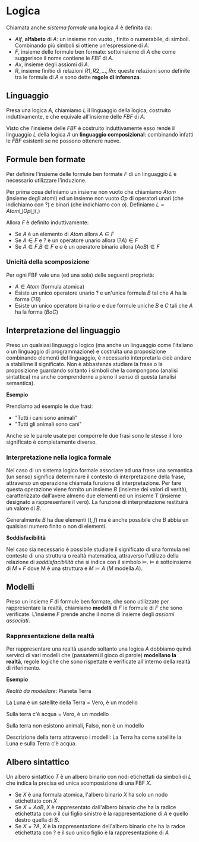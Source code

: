 # Logica

Chiamata anche *sistema formale* una logica $A$ è definita da:

* $Alf$, **alfabeto** di $A$: un insieme non vuoto , finito o numerabile, di simboli. Combinando più simboli si ottiene un'espressione di $A$.
* $F$, insieme delle formule ben formate: sottoinsieme di $A$ che come suggerisce il nome contiene le $FBF$ di $A$.
* $Ax$, insieme degli assiomi di $A$.
* $R$, insieme finitio di relazioni ${R1,R2,...,Rn}$: queste relazioni sono definite tra le formule di $A$ e sono dette **regole di inferenza**.

## Linguaggio

Presa una logica $A$, chiamiamo $L$ il linguaggio della logica, costruito induttivamente, e che equivale all'insieme delle $FBF$ di $A$.

Visto che l'insieme delle $FBF$ è costruito induttivamente esso rende il linguaggio $L$ della logica $A$ un **linguaggio composizional**: combinando infatti le $FBF$ esistenti se ne possono ottenere nuove.


## Formule ben formate

Per definire l'insieme delle formule ben formate $F$ di un linguaggio $L$ è necessario utilizzare l'induzione.

Per prima cosa definiamo un insieme non vuoto che chiamiamo $Atom$ (insieme degli atomi) ed un insieme non vuoto $Op$ di operatori unari (che indichiamo con $?$) e binari (che indichiamo con $o$). Definiamo $L = Atom \bigcup Op \bigcup {(,)}$

Allora $F$ è definito induttivamente:

* Se $A$ è un elemento di $Atom$ allora $A \in F$
* Se $A \in F$ e $?$ è un operatore unario allora $(?A) \in F$
* Se $A \in F.B \in F$ e $o$ è un operatore binario allora $(AoB) \in F$

### Unicità della scomposizione

Per ogni FBF vale una (ed una sola) delle seguenti proprietà:

* $A \in Atom$ (formula atomica)
* Esiste un unico operatore unario $?$ e un'unica formula $B$ tal che $A$ ha la forma $(?B)$
* Esiste un unico operatore binario $o$ e due formule uniche $B$ e $C$ tali che $A$ ha la forma $(B o C)$ 

## Interpretazione del linguaggio

Preso un qualsiasi linguaggio logico (ma anche un linguaggio come l'italiano o un linguaggio di programmazione) e costruita una proposizione combinando elementi del linguaggio, è necessario interpretarla cioè andare a stabilirne il significato. Non è abbastanza studiare la frase o la proposizione guardando soltanto i simboli che la compongono (analisi sintattica) ma anche comprenderne a pieno il senso di questa (analisi semantica). 

**Esempio**

Prendiamo ad esempio le due frasi:

* "Tutti i cani sono animali"
* "Tutti gli animali sono cani"

Anche se le parole usate per comporre le due frasi sono le stesse il loro significato è completamente diverso. 

### Interpretazione nella logica formale

Nel caso di un sistema logico formale associare ad una frase una semantica (un senso) significa determinare il contesto di interpretazione della frase, attraverso un operazione chiamata funzione di interpretazione. Per fare questa operazione viene fornito un insieme $B$ (insieme dei valori di verità), caratterizzato dall'avere almeno due elementi ed un insieme T (insieme designato a rappresentare il vero). La funzione di interpretazione restituirà un valore di $B$.

Generalmente $B$ ha due elementi (${t,f}$) ma è anche possibile che $B$ abbia un qualsiasi numero finito o non di elementi.

**Soddisfacibilità**

Nel caso sia necessario è possibile studiare il significato di una formula nel contesto di una struttura o realtà matematica, attraverso l'utilizzo della relazione di *soddisfacibilità* che si indica con il simbolo $\models$. $\models$ è sottoinsieme di $M \times F$ dove M è una struttura e $M \models A$ ($M$ modella $A$).

## Modelli

Preso un insieme $F$ di formule ben formate, che sono utilizzate per rappresentare la realtà, chiamiamo **modelli** di $F$ le formule di $F$ che sono verificate. L'insieme $F$ prende anche il nome di insieme degli *assiomi associati*.


### Rappresentazione della realtà

Per rappresentare una realtà usando soltanto una logica $A$ dobbiamo quindi servirci di vari modelli che (passatemi il gioco di parole) **modellano la realtà**, regole logiche che sono rispettate e verificate all'interno della realtà di riferimento. 

**Esempio**

*Realtà da modellare*: Pianeta Terra

La Luna è un satellite della Terra = Vero, è un modello

Sulla terra c'è acqua = Vero, è un modello

Sulla terra non esistono animali, Falso, non è un modello

Descrizione della terra attraverso i modelli: La Terra ha come satellite la Luna e sulla Terra c'è acqua. 

## Albero sintattico

Un albero sintattico $T$ è un albero binario con nodi etichettati da simboli di $L$ che indica la precisa ed unica scomposizione di una FBF $X$.

* Se $X$ è una formula atomica, l'albero binario $X$ ha solo un nodo etichettato con $X$
* Se $X = AoB$, $X$ è rappresentato dall'albero binario che ha la radice etichettata con $o$ il cui figlio sinistro è la rappresentazione di $A$ e quello destro quella di $B$.
* Se $X=?A$, $X$ è la rappresentazione dell'albero binario che ha la radce etichettata con $?$ e il suo unico figlio è la rappresentazione di $A$

